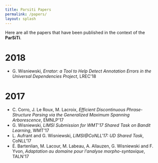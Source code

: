 ```yaml
---
title: Parsiti Papers
permalink: /papers/
layout: splash
---
```


Here are all the papers that have been published in the context of the __ParSiTi__.

# 2018

- G. Wisniewski, *Errator: a Tool to Help Detect Annotation Errors in the Universal Dependencies Project*, LREC'18

# 2017
- C. Corro, J. Le Roux, M. Lacroix, *Efficient Discontinuous Phrase-Structure Parsing via the Generalized Maximum Spanning Arborescence*, EMNLP'17
- G. Wisniewski, *LIMSI Submission for WMT'17 Shared Task on Bandit Learning*, WMT'17
- L. Aufrant and G. Wisniewski, *LIMSI@CoNLL'17: UD Shared Task*, CoNLL'17
- É. Bartenlian, M. Lacour, M. Labeau, A. Allauzen, G. Wisniewski and F. Yvon, *Adaptation au domaine pour l'analyse morpho-syntaxique*, TALN'17
